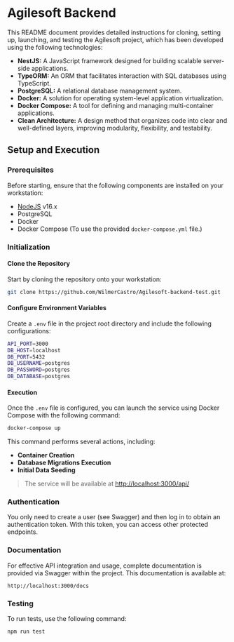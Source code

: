 # Agilesoft Backend

This README document provides detailed instructions for cloning, setting up, launching, and testing the Agilesoft project, which has been developed using the following technologies:

- **NestJS:** A JavaScript framework designed for building scalable server-side applications.
- **TypeORM:** An ORM that facilitates interaction with SQL databases using TypeScript.
- **PostgreSQL:** A relational database management system.
- **Docker:** A solution for operating system-level application virtualization.
- **Docker Compose:** A tool for defining and managing multi-container applications.
- **Clean Architecture:** A design method that organizes code into clear and well-defined layers, improving modularity, flexibility, and testability.

## Setup and Execution

### Prerequisites

Before starting, ensure that the following components are installed on your workstation:

- [NodeJS](https://nodejs.org/) v16.x
- PostgreSQL
- Docker
- Docker Compose (To use the provided `docker-compose.yml` file.)

### Initialization

#### Clone the Repository

Start by cloning the repository onto your workstation:

```sh
git clone https://github.com/WilmerCastro/Agilesoft-backend-test.git
```

#### Configure Environment Variables

Create a `.env` file in the project root directory and include the following configurations:

```sh
API_PORT=3000
DB_HOST=localhost
DB_PORT=5432
DB_USERNAME=postgres
DB_PASSWORD=postgres
DB_DATABASE=postgres
```

#### Execution

Once the `.env` file is configured, you can launch the service using Docker Compose with the following command:

```sh
docker-compose up
```

This command performs several actions, including:

- **Container Creation**
- **Database Migrations Execution**
- **Initial Data Seeding**

> The service will be available at <http://localhost:3000/api/>

### Authentication

You only need to create a user (see Swagger) and then log in to obtain an authentication token. With this token, you can access other protected endpoints.

### Documentation

For effective API integration and usage, complete documentation is provided via Swagger within the project. This documentation is available at:

```url
http://localhost:3000/docs
```

### Testing

To run tests, use the following command:

```sh
npm run test
